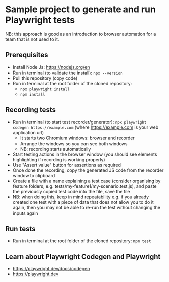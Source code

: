 # Sample project to generate and run Playwright tests

NB: this approach is good as an introduction to browser automation for a team that is not used to it.

## Prerequisites
- Install Node Js: https://nodejs.org/en
- Run in terminal (to validate the install): `npx --version`
- Pull this repository (copy code)
- Run in terminal at the root folder of the cloned repository:
  - `npx playwright install`
  - `npm install`

## Recording tests
- Run in terminal (to start test recorder/generator): `npx playwright codegen https://example.com` (where https://example.com is your web application url)
  - It starts two Chromium windows: browser and recorder
  - Arrange the windows so you can see both windows
  - NB: recording starts automatically
- Start testing actions in the browser window (you should see elements highlighting if recording is working properly)
- Use "Assert value" button for assertions as required
- Once done the recording, copy the generated JS code from the recorder window to clipboard
- Create a file with a name explaining a test case (consider organising by feature folders, e.g. tests/my-feature1/my-scenario.test.js), and paste the previously copied test code into the file, save the file
- NB: when doing this, keep in mind repeatability e.g. if you already created one test with a piece of data that does not allow you to do it again, then you may not be able to re-run the test without changing the inputs again

## Run tests
- Run in terminal at the root folder of the cloned repository: `npm test`


## Learn about Playwright Codegen and Playwright
- https://playwright.dev/docs/codegen
- https://playwright.dev
